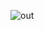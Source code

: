 ![out](https://user-images.githubusercontent.com/94108883/181488448-222de0fe-fe06-456c-a93b-47f44020f816.gif)
